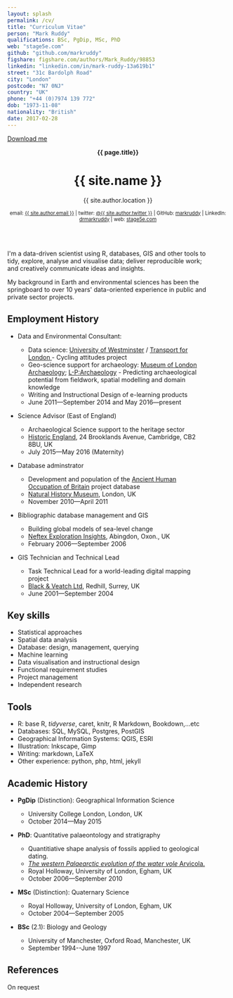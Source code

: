 ```yaml
---
layout: splash
permalink: /cv/
title: "Curriculum Vitae"  
person: "Mark Ruddy"
qualifications: BSc, PgDip, MSc, PhD  
web: "stage5e.com"
github: "github.com/markruddy"  
figshare: figshare.com/authors/Mark_Ruddy/98853
linkedin: "linkedin.com/in/mark-ruddy-13a619b1"
street: "31c Bardolph Road"  
city: "London"  
postcode: "N7 0NJ"  
country: "UK"  
phone: "+44 (0)7974 139 772"  
dob: "1973-11-08"
nationality: "British"
date: 2017-02-28 
--- 
```



<a href="https://cdn.rawgit.com/markruddy/stage5e_files/c5411243/cv-mark-ruddy-data-scientist_2017-03-20.pdf" download>Download me</a>

<div style=" text-align: center">
<p><b>{{ page.title}}</b></p>



<h1>{{ site.name }}</h1>


<p>
    {{ site.author.location }}<br/>
</p>

</div>


<div style=" text-align: center; font-size: 80%">

email: <a href="mailto:{{ site.author.email }}">{{ site.author.email }}</a> | twitter: <a href="https://twitter.com/{{ site.twitter.username }}">@{{ site.author.twitter }}</a> | GitHub: <a href="http://github.com/{{ site.author.github }}">markruddy</a> | LinkedIn: <a href="https://www.linkedin.com/in/{{ author.linkedin }}">drmarkruddy</a> | web: <a href="http://www.stage5e.com/">stage5e.com</a>


</div>

<br>


<div style="float:left; font-size: 100%; margin-top: 20px; width: 90%" markdown="1">  


I'm a data-driven scientist using R, databases, GIS and other tools to tidy, explore, analyse and visualise data; deliver reproducible work; and creatively communicate ideas and insights.

My background in Earth and environmental sciences has been the springboard to over 10 years' data-oriented experience in public and private sector projects.

## Employment History

* Data and Environmental Consultant:
    * Data science: [University of Westminster](https://www.westminster.ac.uk/) / [Transport for London ](https://tfl.gov.uk/) - Cycling attitudes project
    * Geo-science support for archaeology:  [Museum of London Archaeology](http://www.mola.org.uk/); [L-P:Archaeology](http://www.lparchaeology.com/cms/) - Predicting archaeological potential from fieldwork, spatial modelling and domain knowledge
    * Writing and Instructional Design of e-learning products
    * June 2011—September 2014 and May 2016—present


* Science Advisor (East of England)
    * Archaeological Science support to the heritage sector
    * [Historic England](http://www.historicengland.org.uk/advice/technical-advice/archaeological-science/science-advisors/), 24 Brooklands Avenue, Cambridge, CB2 8BU, UK 
    * July 2015—May 2016 (Maternity)

* Database adminstrator
    * Development and population of the [Ancient Human Occupation of Britain](http://www.ahobproject.org/) project database
    * [Natural History Museum](http://www.nhm.ac.uk/), London, UK
    * November 2010—April 2011

* Bibliographic database management and GIS
    * Building global models of sea-level change
    * [Neftex Exploration Insights](http://www.neftex.com/), Abingdon, Oxon., UK
    * February 2006—September 2006

* GIS Technician and Technical Lead
    * Task Technical Lead for a world-leading digital mapping project
    * [Black & Veatch Ltd](http://bv.com/), Redhill, Surrey, UK
    * June 2001—September 2004

## Key skills

* Statistical approaches
* Spatial data analysis
* Database: design, management, querying
* Machine learning
* Data visualisation and instructional design
* Functional requirement studies
* Project management
* Independent research

## Tools

* R: base R, *tidyverse*, caret, knitr, R Markdown, Bookdown,...etc
* Databases: SQL, MySQL, Postgres, PostGIS
* Geographical Information Systems: QGIS, ESRI
* Illustration: Inkscape, Gimp
* Writing: markdown, LaTeX
* Other experience: python, php, html, jekyll

## Academic History

* **PgDip** (Distinction):&nbsp;Geographical Information Science
    * University College London, London, UK  
    * October 2014—May 2015

* **PhD**:&nbsp;Quantitative palaeontology and stratigraphy
    * Quantitiative shape analysis of fossils applied to geological dating.
    * [*The western Palaearctic evolution of the water vole* Arvicola.](http://dx.doi.org/10.6084/m9.figshare.94392)
    * Royal Holloway, University of London, Egham, UK  
    * October 2006—September 2010

* **MSc** (Distinction):&nbsp;Quaternary Science
    * Royal Holloway, University of London, Egham, UK  
    * October 2004—September 2005

* **BSc** (2.1):&nbsp;Biology and Geology
    * University of Manchester, Oxford Road, Manchester, UK
    * September 1994--June 1997


## References

On request


</div>











